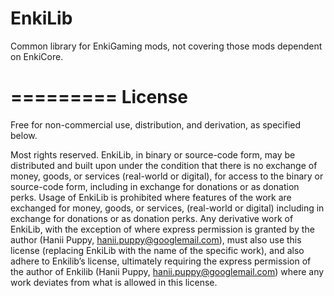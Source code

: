 EnkiLib
=========

Common library for EnkiGaming mods, not covering those mods dependent on EnkiCore.

=========
License
=========

Free for non-commercial use, distribution, and derivation, as specified below.

Most rights reserved. EnkiLib, in binary or source-code form, may be distributed and built upon under the condition that there is no exchange of money, goods, or services (real-world or digital), for access to the binary or source-code form, including in exchange for donations or as donation perks. Usage of EnkiLib is prohibited where features of the work are exchanged for money, goods, or services, (real-world or digital) including in exchange for donations or as donation perks. Any derivative work of EnkiLib, with the exception of where express permission is granted by the author (Hanii Puppy, hanii.puppy@googlemail.com), must also use this license (replacing EnkiLib with the name of the specific work), and also adhere to Enkilib’s license, ultimately requiring the express permission of the author of Enkilib (Hanii Puppy, hanii.puppy@googlemail.com) where any work deviates from what is allowed in this license.